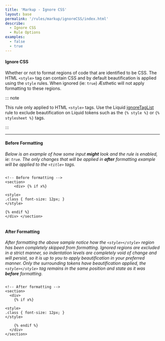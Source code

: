 ```yaml
---
title: 'Markup - Ignore CSS'
layout: base
permalink: '/rules/markup/ignoreCSS/index.html'
describe:
  - Ignore CSS
  - Rule Options
examples:
  - false
  - true
---
```


#### Ignore CSS

Whether or not to format regions of code that are identified to be CSS. The HTML `<style>` tag can contain CSS and by default beautification is applied using the `style` rules. When ignored (ie: `true`) Æsthetic will not apply formatting to these regions.

::: note

This rule only applied to HTML `<style>` tags. Use the Liquid [ignoreTagList](/rules/liquid/ignoreTagList/) rule to exclude beautification on Liquid tokens such as the `{% style %}` or `{% stylesheet %}` tags.

:::

---

#### Before Formatting

_Below is an example of how some input **might** look and the rule is enabled, ie: `true`. The only changes that will be applied in **after** formatting example will be applied to the `<title>` tags._

```liquid

<!-- Before formatting -->
<section>
    <div> {% if x%}

<style>
.class { font-size: 12px; }
</style>

{% endif %}
</div> </section>


```

#### After Formatting

_After formatting the above sample notice how the `<style></style>` region has been completely skipped from formatting. Ignored regions are excluded in a strict manner, so indentation levels are completely void of change and will persist, so it is up to you to apply beautification in your preferred manner. Only the surrounding tokens have beautification applied, the `<style></style>` tag remains in the same position and state as it was **before** formatting._

```liquid

<!-- After formatting -->
<section>
  <div>
    {% if x%}

<style>
.class { font-size: 12px; }
</style>

    {% endif %}
  </div>
</section>


```
